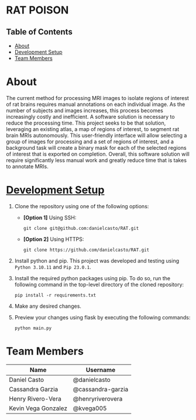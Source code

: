 # RAT POISON

## Table of Contents
- [About](#about)
- [Development Setup](#development-setup)
- [Team Members](#team-members)

# About
The current method for processing MRI images to isolate regions of interest of rat brains
requires manual annotations on each individual image. As the number of subjects and images
increases, this process becomes increasingly costly and inefficient. A software solution is
necessary to reduce the processing time. This project seeks to be that solution, leveraging 
an existing atlas, a map of regions of interest, to segment rat brain MRIs autonomously. This
user-friendly interface will allow selecting a group of images for processing and a set of regions
of interest, and a background task will create a binary mask for each of the selected regions of
interest that is exported on completion. Overall, this software solution will require significantly
less manual work and greatly reduce time that is takes to annotate MRIs.

# [Development Setup](#development-setup)
1. Clone the repository using one of the following options:    
    - __[Option 1]__ Using SSH:
        ```
        git clone git@github.com:danielcasto/RAT.git
        ```
    - __[Option 2]__ Using HTTPS:
        ```
        git clone https://github.com/danielcasto/RAT.git
        ```
        
2. Install python and pip. This project was developed and testing using ```Python 3.10.11``` and ```Pip 23.0.1```.

3. Install the required python packages using pip. To do so, run the following command in the top-level directory of the cloned repository:
      ```
      pip install -r requirements.txt
      ```

4. Make any desired changes.

5. Preview your changes using flask by executing the following commands:
      ```
      python main.py
      ```

# Team Members
| Name  | Username |
| ------------- | ------------- |
| Daniel Casto | @danielcasto |
| Cassandra Garzia | @cassandra-garzia |
| Henry Rivero-Vera | @henryriverovera |
| Kevin Vega Gonzalez | @kvega005 |
